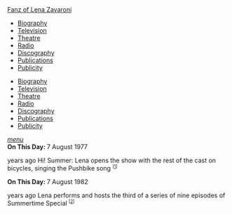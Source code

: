 <!DOCTYPE html>
<html>
<head>
<!-- Meta Tags properties-->
<meta property="og:title" content="On This Day - 7 August" />
<meta property="og:description" content="1977: Hi! Summer: Lena opens the show with the rest of the cast on bicycles, singing the Pushbike song. 1982: Lena performs and hosts the third of a series of nine episodes of Summertime Special." />
<meta property="og:image" content="https://farm9.staticflickr.com/8721/28892563562_07c03e6851_o_d.jpg" />

<!-- Meta Tags names-->
<meta name="title" content="On This Day - 7 August" />
<meta name="description" content="1977 and 1982: The Lena Zavaroni Show." />
<meta name="image" content="https://farm9.staticflickr.com/8721/28892563562_07c03e6851_o_d.jpg" />
<meta name="viewport" content="width=device-width, initial-scale=1" />

<!-- Twitter Card Meta Tags-->
<meta name="twitter:card" content="summary" />

<meta http-equiv="Content-Type" content="text/html; charset=UTF-8"/>

<!-- CSS-->
<link rel="stylesheet" href="https://cdnjs.cloudflare.com/ajax/libs/font-awesome/4.7.0/css/font-awesome.min.css"/>
<link href="https://fonts.googleapis.com/icon?family=Material+Icons" rel="stylesheet"/>
<link href="/css/materialize.css" type="text/css" rel="stylesheet" media="screen,projection"/>
<link href="/css/style.css" type="text/css" rel="stylesheet" media="screen,projection"/>

<title>On This Day - 7 August (1977 and 1982)</title>
</head>

<body>
<nav>
<div class="nav-wrapper container" style="width:100%">
<a id="logo-container" href="/index.html" class="brand-logo truncate">Fanz of Lena Zavaroni</a>
<ul class="right hide-on-med-and-down">
<li><a href="/biography/biography.html"><i class="fa fa-female"></i> Biography</a></li>
<li><a href="/television/television.html"><i class="fa fa-television"></i> Television</a></li>
<li><a href="/theatre/theatre.html"><i class="fa fa-institution"></i> Theatre</a></li>
<li><a href="/radio/radio.html"><i class="fa fa-microphone"></i> Radio</a></li>
<li><a href="/discography/discography.html"><i class="fa fa-music"></i> Discography</a></li>
<li><a href="/publications/publications.html"><i class="fa fa-newspaper-o"></i> Publications</a></li>
<li><a href="/publicity/publicity.html"><i class="fa fa-photo"></i> Publicity</a></li>

</ul>

<ul id="nav-mobile" class="side-nav">
<li><a href="/biography/biography.html"><i class="fa fa-female"></i> Biography</a></li>
<li><a href="/television/television.html"><i class="fa fa-television"></i> Television</a></li>
<li><a href="/theatre/theatre.html"><i class="fa fa-institution"></i> Theatre</a></li>
<li><a href="/radio/radio.html"><i class="fa fa-microphone"></i> Radio</a></li>
<li><a href="/discography/discography.html"><i class="fa fa-music"></i> Discography</a></li>
<li><a href="/publications/publications.html"><i class="fa fa-newspaper-o"></i> Publications</a></li>
<li><a href="/publicity/publicity.html"><i class="fa fa-photo"></i> Publicity</a></li>

</ul>
<a href="#" data-activates="nav-mobile" class="button-collapse"><i class="material-icons">menu</i></a>
</div>
</nav>

<main class="Main-Default">
<article>
<div class="row">
<div class="col s12">
<div class="card hoverable  Card-Default">
<div class="card-content">
<span class="card-title"><strong>On This Day: </strong>7 August 1977</span>
<p class="flow-text"><span id="age1"></span> years ago Hi! Summer: Lena opens the show with the rest of the cast on bicycles, singing the Pushbike song <sup><small>[<a href="/television/hi-summer/hi-summer-04.html">1</a>]</small></sup></p>
</div></div></div></div>

<div class="row">
<div class="col s12">
<div class="card hoverable  Card-Default">
<div class="card-content">
<span class="card-title"><strong>On This Day: </strong>7 August 1982</span>
<p class="flow-text"><span id="age2"></span> years ago Lena performs and hosts the third of a series of nine episodes of Summertime Special <sup><small>[<a href="/television/summertime-special/summertime-special-1982-08-07.html">2</a>]</small></sup></p>
</div></div></div></div>
</article>
</main>
<!-- Script for calculating number of years ago -->
<script>
var dob = '19770807';
var year = Number(dob.substr(0, 4));
var month = Number(dob.substr(4, 2)) - 1;
var day = Number(dob.substr(6, 2));
var today = new Date();
var age1 = today.getFullYear() - year;
if (today.getMonth() < month || (today.getMonth() == month && today.getDate() < day)) {
age1--;
}
document.getElementById("age1").innerHTML=age1;

var dob = '19820807';
var year = Number(dob.substr(0, 4));
var month = Number(dob.substr(4, 2)) - 1;
var day = Number(dob.substr(6, 2));
var today = new Date();
var age2 = today.getFullYear() - year;
if (today.getMonth() < month || (today.getMonth() == month && today.getDate() < day)) {
age2--;
}
document.getElementById("age2").innerHTML=age2;
</script>
<!-- Scripts -->
<script src="https://code.jquery.com/jquery-2.1.1.min.js"></script>
<script src="/materialize/js/materialize.min.js"></script>
<script src="/materialize/js/init.js"></script>
</body>
</html>
